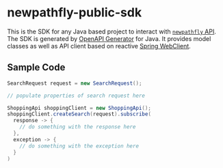 # newpathfly-public-sdk

This is the SDK for any Java based project to interact with [`newpathfly` API](https://newpathfly.ticketcombine.com/). The SDK is generated by [OpenAPI Generator](https://openapi-generator.tech/docs/generators/java "OpenAPI Generator") for Java. It provides model classes as well as API client based on reactive [Spring WebClient](https://docs.spring.io/spring-framework/docs/current/javadoc-api/org/springframework/web/reactive/function/client/WebClient.html "Spring WebClient").

## Sample Code

```java
SearchRequest request = new SearchRequest();

// populate properties of search request here

ShoppingApi shoppingClient = new ShoppingApi();
shoppingClient.createSearch(request).subscribe(
  response -> {
  	// do something with the response here
  },
  exception -> {
  	// do something with the exception here
  }
)
```

